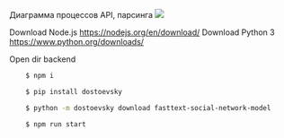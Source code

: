 Диаграмма процессов API, парсинга
<img src="https://d.radikal.ru/d32/2005/e4/57263917df9b.jpg" />

Download Node.js https://nodejs.org/en/download/
Download Python 3 https://www.python.org/downloads/

Open dir backend

```bash
    $ npm i
```
```bash
    $ pip install dostoevsky
```
```bash
    $ python -m dostoevsky download fasttext-social-network-model
```
```bash
    $ npm run start
```


